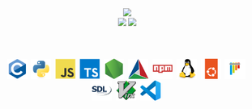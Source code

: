 <div align="center">
	<img height="200" src="https://streak-stats.demolab.com?user=reznakt&theme=github-dark-blue&hide_border=true">
</div>

<div align="center" style="vertical-align: middle">
	<img height="200" src="https://github-readme-stats.vercel.app/api?username=reznakt&theme=github_dark&hide_border=true">
	<img height="200" src="https://github-readme-stats.vercel.app/api/top-langs/?username=reznakt&layout=compact&theme=github_dark&exclude_repo=Rewards-GUI&langs_count=10&hide_border=true">
</div>

<br><br>

<div align="center">
	<a href="https://cppreference.com/w/c"><img src="https://raw.githubusercontent.com/devicons/devicon/master/icons/c/c-original.svg" width="40" title="C"></a>&nbsp;
	<a href="https://www.python.org/"><img src="https://raw.githubusercontent.com/devicons/devicon/master/icons/python/python-original.svg" width="40" title="Python"></a>&nbsp;
	<a href="https://www.javascript.com/"><img src="https://raw.githubusercontent.com/devicons/devicon/master/icons/javascript/javascript-original.svg" width="40" title="JavaScript"></a>&nbsp;
	<a href="https://www.typescriptlang.org/"><img src="https://raw.githubusercontent.com/devicons/devicon/master/icons/typescript/typescript-original.svg" width="40" title="TypeScript"></a>&nbsp;
	<a href="https://nodejs.org/"><img src="https://raw.githubusercontent.com/devicons/devicon/master/icons/nodejs/nodejs-original.svg" width="40" title="Node.js"></a>&nbsp;
	<a href="https://cmake.org/"><img src="https://raw.githubusercontent.com/devicons/devicon/master/icons/cmake/cmake-original.svg" width="40" title="CMake"></a>&nbsp;
	<a href="https://www.npmjs.com/"><img src="https://raw.githubusercontent.com/devicons/devicon/master/icons/npm/npm-original-wordmark.svg" width="40" title="npm"></a>&nbsp;
	<a href="https://www.linux.org/"><img src="https://raw.githubusercontent.com/devicons/devicon/master/icons/linux/linux-original.svg" width="40" title="Linux"></a>&nbsp;
	<a href="https://ubuntu.com/"><img src="https://raw.githubusercontent.com/devicons/devicon/master/icons/ubuntu/ubuntu-original.svg" width="40" title="Ubuntu"></a>&nbsp;
	<a href="https://pytest.org/"><img src="https://raw.githubusercontent.com/devicons/devicon/master/icons/pytest/pytest-original.svg" width="40" title="PyTest"></a>&nbsp;
	<a href="https://www.libsdl.org/"><img src="https://raw.githubusercontent.com/devicons/devicon/master/icons/sdl/sdl-original.svg" width="40" title="SDL"></a>&nbsp;
	<a href="https://www.vim.org/"><img src="https://raw.githubusercontent.com/devicons/devicon/master/icons/vim/vim-original.svg" width="40" title="Vim"></a>&nbsp;
	<a href="https://code.visualstudio.com/"><img src="https://raw.githubusercontent.com/devicons/devicon/master/icons/vscode/vscode-original.svg" width="40" title="VSCode"></a>&nbsp;
</div>

